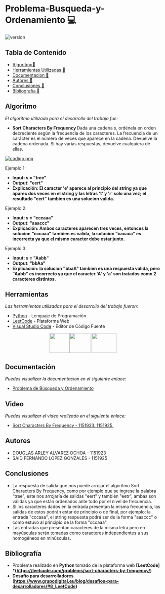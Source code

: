 # Problema-Busqueda-y-Ordenamiento :computer:

![version](https://i.ytimg.com/vi/QrM2ofM5Dz4/maxresdefault.jpg) 

## Tabla de Contenido

* [Algoritmo:memo:](#Algoritmos)
* [Herramientas Utilizadas :memo:](#Herramientas)
* [Documentacion :memo:](#Documentacion)
* [Autores :memo:](#autores)
* [Conclusiones :memo:](#Conclusiones)
* [Bibliografía :memo:](#bibliografía)

## Algoritmo
_El algoritmo utilizado para el desarrollo del trabajo fue:_
* <b> Sort Characters By Frequency </b>
Dada una cadena s, ordénela en orden decreciente según la frecuencia de los caracteres. La frecuencia de un carácter es el número de veces que aparece en la cadena. Devuelve la cadena ordenada. Si hay varias respuestas, devuelve cualquiera de ellas.

[![codigo.png](https://i.postimg.cc/jSCcnxjm/codigo.png)](https://postimg.cc/3k5mPHmF)

Ejemplo 1:
* <b>Input: s = "tree" </b>
* <b>Output: "eert" </b>
* <b>Explicación: El caracter 'e' aparece al principio del string ya que aparec dos veces en el string y las letras 't' y  'r' solo una vez; el resultado "eert" tambien es una solucion valida. </b>

Ejemplo 2:
* <b>Input: s = "cccaaa" </b>
* <b>Output: "aaaccc" </b>
* <b>Explicación: Ambos caracteres aparecen tres veces, entonces la solucion "cccaaa" tambien es valida, la solucion "cacaca" es incorrecta ya que el mismo caracter debe estar junto. </b>

Ejemplo 3:
* <b>Input: s = "Aabb" </b>
* <b>Output: "bbAa" </b>
* <b>Explicación: la solucion "bbaA" tambien es una respuesta valida, pero "Aabb" es incorrecto ya que el caracter 'A' y 'a' son tratados como 2 caracteres distintos. </b>

## Herramientas 

_Las herramientas utilizadas para el desarrollo del trabajo fueron:_

* [Python](https://www.python.org) - Lenguaje de Programación
* [LeetCode](https://leetcode.com) - Plataforma Web
* [Visual Studio Code](https://code.visualstudio.com) - Editor de Código Fuente

<p
   align="center"><img src="https://upload.wikimedia.org/wikipedia/commons/thumb/c/c3/Python-logo-notext.svg/768px-Python-logo-notext.svg.png" width="64" height="64" margin-right: 20px><img src="https://cdn.cdo.mit.edu/wp-content/uploads/sites/67/2021/01/0_zuhXdNAIUoxEem4-.png" width="68" height="64" >
   <img src="https://www.comparasoftware.com/wp-content/uploads/2018/08/logovisualstudiocode.png" width="80" height="64" >
</p>

## Documentación
_Puedes visualizar la documentacion en el siguiente enlace:_ 
* [Problema de Búsqueda y Ordenamiento](https://drive.google.com/file/d/1QjYKfQIAtwfXIXyRdrumAjz1Rio7u3C1/view)

## Video
_Puedes visualizar el video realizado en el siguiente enlace:_
* [Sort Characters By Frequency - 1151923, 1151925.](https://youtu.be/-atBgm_LVSA)

## Autores
* DOUGLAS ARLEY ALVAREZ OCHOA - 1151923
* SAID FERNANDO LOPEZ GONZALES - 1151925

## Conclusiones
* La respuesta de salida que nos puede arrojar el algoritmo Sort Characters By Frequency, como por ejemplo que se ingrese la palabra "tree", este nos arrojaría de salidas "eert" y también "eetr", ambas son válidas ya que están ordenados ante todo por el nivel de frecuencia.
* Si los caracteres dados en la entrada presentan la misma frecuencia, las salidas de estos podrán estar de principio o de final, por ejemplo: la entrada "cccaaa", el string respuesta podrá ser de la forma "aaaccc" o como estuvo al principio de la forma "cccaaa".
* Las entradas que presentan caracteres de la misma letra pero en mayúsculas serán tomadas como caracteres independientes a sus homogéneos en minúsculas.

## Bibliografía

* Problema realizado en <b> Python </b> tomado de la plataforma web <b> [LeetCode] *(https://leetcode.com/problems/sort-characters-by-frequency/)
* Desafío para desarrolladores (https://www.grupodigital.eu/blog/desafios-para-desarrolladores/#8_LeetCode)
